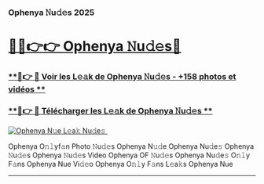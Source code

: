 ### Ophenya 𝙽u𝚍𝚎s 2025  

# <h1><a href="(https://rebrand.ly/accesvip">🔗🔗👉👉 Ophenya 𝙽u𝚍𝚎s🔗</a></h1>

### [ **🔗👉 🔴 Voir les L𝚎𝚊k de Ophenya 𝙽u𝚍𝚎s - +158 photos et vidéos **](https://rebrand.ly/accesvip)
### [ **🔗👉 🔴 Télécharger les L𝚎𝚊k de Ophenya 𝙽u𝚍𝚎s **](https://rebrand.ly/accesvip)  

[![Ophenya N𝚞e L𝚎a𝚔 Nu𝚍e𝚜 ](https://i.imgur.com/0qMVB7G.gif)](https://rebrand.ly/accesvip)  

Ophenya O𝚗𝚕yf𝚊n Photo 𝙽u𝚍𝚎s
Ophenya N𝚞𝚍e
Ophenya Nu𝚍e𝚜
Ophenya 𝙽u𝚍𝚎s
Ophenya 𝙽u𝚍𝚎s Video
Ophenya OF 𝙽u𝚍𝚎s
Ophenya Nu𝚍e𝚜 O𝚗𝚕y F𝚊ns
Ophenya Nue Vi𝚍𝚎o
Ophenya O𝚗𝚕y F𝚊ns L𝚎a𝚔s
Ophenya Nue

___  
